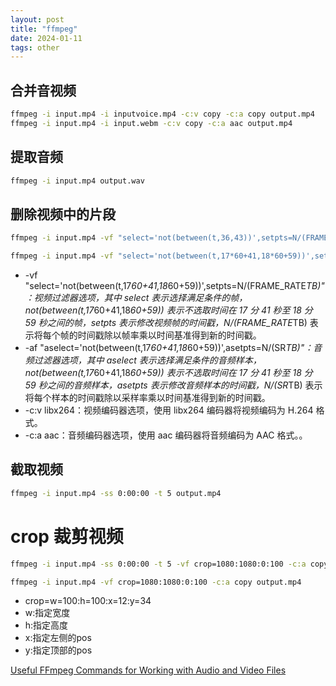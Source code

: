 ```yaml
---
layout: post
title: "ffmpeg"
date: 2024-01-11
tags: other
---
```


## 合并音视频

```bash
ffmpeg -i input.mp4 -i inputvoice.mp4 -c:v copy -c:a copy output.mp4
ffmpeg -i input.mp4 -i input.webm -c:v copy -c:a aac output.mp4
```

## 提取音频

```bash
ffmpeg -i input.mp4 output.wav
```

## 删除视频中的片段

```bash
ffmpeg -i input.mp4 -vf "select='not(between(t,36,43))',setpts=N/(FRAME_RATE*TB)" -af "aselect='not(between(t,36,43))',asetpts=N/(SR*TB)" output.mp4

ffmpeg -i input.mp4 -vf "select='not(between(t,17*60+41,18*60+59))',setpts=N/(FRAME_RATE*TB)" -af "aselect='not(between(t,17*60+41,18*60+59))',asetpts=N/(SR*TB)" -c:v libx264 -c:a aac output.mp4
```

- -vf "select='not(between(t,17*60+41,18*60+59))',setpts=N/(FRAME_RATE*TB)"：视频过滤器选项，其中 select 表示选择满足条件的帧，not(between(t,17*60+41,18*60+59)) 表示不选取时间在 17 分 41 秒至 18 分 59 秒之间的帧，setpts 表示修改视频帧的时间戳，N/(FRAME_RATE*TB) 表示将每个帧的时间戳除以帧率乘以时间基准得到新的时间戳。
- -af "aselect='not(between(t,17*60+41,18*60+59))',asetpts=N/(SR*TB)"：音频过滤器选项，其中 aselect 表示选择满足条件的音频样本，not(between(t,17*60+41,18*60+59)) 表示不选取时间在 17 分 41 秒至 18 分 59 秒之间的音频样本，asetpts 表示修改音频样本的时间戳，N/(SR*TB) 表示将每个样本的时间戳除以采样率乘以时间基准得到新的时间戳。
- -c:v libx264：视频编码器选项，使用 libx264 编码器将视频编码为 H.264 格式。
- -c:a aac：音频编码器选项，使用 aac 编码器将音频编码为 AAC 格式。。

## 截取视频

```bash
ffmpeg -i input.mp4 -ss 0:00:00 -t 5 output.mp4
```

# crop 裁剪视频

```bash
ffmpeg -i input.mp4 -ss 0:00:00 -t 5 -vf crop=1080:1080:0:100 -c:a copy output.mp4

ffmpeg -i input.mp4 -vf crop=1080:1080:0:100 -c:a copy output.mp4
```

- crop=w=100:h=100:x=12:y=34
- w:指定宽度
- h:指定高度
- x:指定左侧的pos
- y:指定顶部的pos


[Useful FFmpeg Commands for Working with Audio and Video Files](https://www.labnol.org/internet/useful-ffmpeg-commands/28490/)